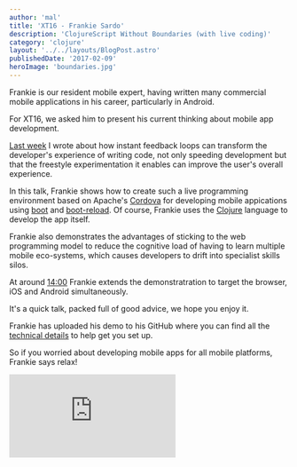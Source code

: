 ```yaml
---
author: 'mal'
title: 'XT16 - Frankie Sardo'
description: 'ClojureScript Without Boundaries (with live coding)'
category: 'clojure'
layout: '../../layouts/BlogPost.astro'
publishedDate: '2017-02-09'
heroImage: 'boundaries.jpg'
---
```


Frankie is our resident mobile expert, having written many commercial
mobile applications in his career, particularly in Android.

For XT16, we asked him to present his current thinking about mobile app
development.

[Last week](/blog/posts/live-programming-websites.html) I wrote about
how instant feedback loops can transform the developer's experience of
writing code, not only speeding development but that the freestyle
experimentation it enables can improve the user's overall experience.

In this talk, Frankie shows how to create such a live programming
environment based on Apache's [Cordova](https://cordova.apache.org/) for
developing mobile appications using
[boot](https://github.com/boot-clj/boot) and
[boot-reload](https://github.com/adzerk-oss/boot-reload). Of course,
Frankie uses the [Clojure](/why-clojure.html) language to develop the
app itself.

Frankie also demonstrates the advantages of sticking to the web
programming model to reduce the cognitive load of having to learn
multiple mobile eco-systems, which causes developers to drift into
specialist skills silos.

At around [14:00](https://youtu.be/CS7_Rt66NNs?t=853) Frankie extends
the demonstratration to target the browser, iOS and Android
simultaneously.

It's a quick talk, packed full of good advice, we hope you enjoy it.

Frankie has uploaded his demo to his GitHub where you can find all the
[technical details](https://github.com/frankiesardo/reload-demo) to help
get you set up.

So if you worried about developing mobile apps for all mobile platforms,
Frankie says relax!

<iframe class="aspect-video w-full" src="https://www.youtube.com/embed/CS7_Rt66NNs" title="XT16 - Frankie Sardo - ClojureScript Without Boundaries" frameborder="0" allow="accelerometer; autoplay; clipboard-write; encrypted-media; gyroscope; picture-in-picture" allowfullscreen></iframe>
